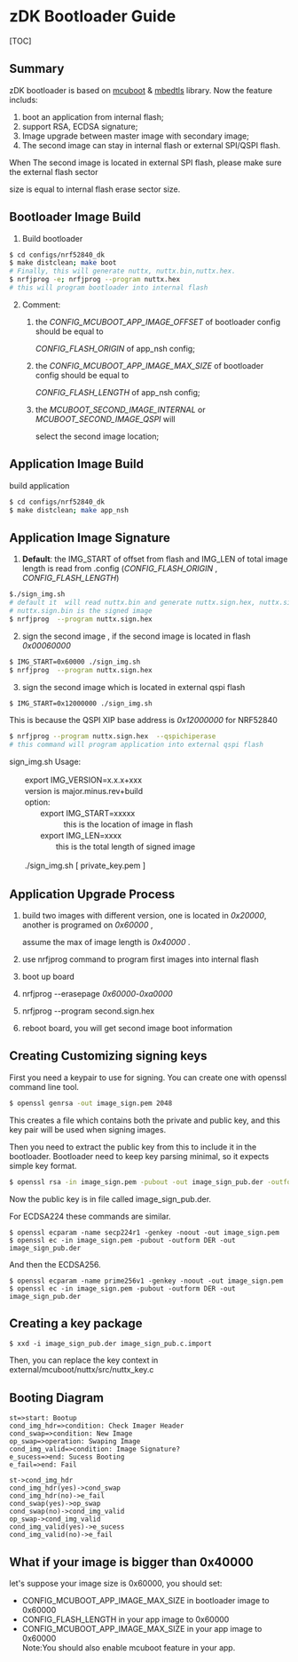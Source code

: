 # zDK Bootloader Guide

[TOC]

## Summary

zDK bootloader is based on [mcuboot](http://mcuboot.com/) & [mbedtls](https://tls.mbed.org/) library. Now the feature includs:
1. boot an application from internal flash;
2. support RSA, ECDSA signature;
3. Image upgrade between master image with secondary image;
4. The second image can stay in internal flash or external SPI/QSPI flash.

  When The second image is located in external SPI flash, please make sure the external flash sector  

  size is equal to internal flash erase sector size.



## Bootloader Image Build

1. Build bootloader

```sh
$ cd configs/nrf52840_dk
$ make distclean; make boot 
# Finally, this will generate nuttx, nuttx.bin,nuttx.hex.
$ nrfjprog -e; nrfjprog --program nuttx.hex 
# this will program bootloader into internal flash
```

2. Comment:
   1. the *CONFIG_MCUBOOT_APP_IMAGE_OFFSET* of bootloader config should be equal to   

       *CONFIG_FLASH_ORIGIN* of app_nsh config;

   2. the *CONFIG_MCUBOOT_APP_IMAGE_MAX_SIZE* of bootloader config should be equal to   

      *CONFIG_FLASH_LENGTH* of app_nsh config;

   3. the *MCUBOOT_SECOND_IMAGE_INTERNAL* or *MCUBOOT_SECOND_IMAGE_QSPI* will   

      select the
      second image location;


## Application Image Build

build application

```sh
$ cd configs/nrf52840_dk
$ make distclean; make app_nsh
```



## Application Image Signature

1. **Default**: the IMG_START of offset from flash and IMG_LEN of total image length is read from
   .config (*CONFIG_FLASH_ORIGIN* , *CONFIG_FLASH_LENGTH*)

```sh
$./sign_img.sh  
# default it  will read nuttx.bin and generate nuttx.sign.hex, nuttx.sign.bin
# nuttx.sign.bin is the signed image
$ nrfjprog  --program nuttx.sign.hex
```

2. sign the second image , if the second image is located in flash *0x00060000*

```sh
$ IMG_START=0x60000 ./sign_img.sh
$ nrfjprog  --program nuttx.sign.hex
```

3. sign the second image which is located in external qspi flash

```sh
$ IMG_START=0x12000000 ./sign_img.sh
```

This is because the QSPI XIP base address is *0x12000000* for NRF52840

```sh
$ nrfjprog --program nuttx.sign.hex  --qspichiperase
# this command will program application into external qspi flash
```

sign_img.sh Usage:  

　　export IMG_VERSION=x.x.x+xxx  
　　version is major.minus.rev+build  
　　option:  
　　　　export IMG_START=xxxxx  
　　　　　　　this is the location of image in flash  
　　　　export IMG_LEN=xxxx  
　　　　　　this is the total length of signed image  

　　./sign_img.sh [ private_key.pem ]



## Application Upgrade Process

1. build two images with different version, one is located in *0x20000*, another is programed on *0x60000* ,   

   assume the max of image length is *0x40000* . 

2. use nrfjprog command to program first images into internal flash

3. boot up board

4. nrfjprog --erasepage *0x60000*-*0xa0000*

5. nrfjprog --program  second.sign.hex

6. reboot board,  you will get second image boot information



## Creating Customizing signing keys
First you need a keypair to use for signing. You can create
one with openssl command line tool.

```sh
$ openssl genrsa -out image_sign.pem 2048
```

This creates a file which contains both the private and public key,
and this key pair will be used when signing images.

Then you need to extract the public key from this to include it
in the bootloader. Bootloader need to keep key parsing minimal,
so it expects simple key format.

```sh
$ openssl rsa -in image_sign.pem -pubout -out image_sign_pub.der -outform DER -RSAPublicKey_out
```

Now the public key is in file called image_sign_pub.der.

For ECDSA224 these commands are similar.

```shell
$ openssl ecparam -name secp224r1 -genkey -noout -out image_sign.pem
$ openssl ec -in image_sign.pem -pubout -outform DER -out image_sign_pub.der
```

And then the ECDSA256.

```shell
$ openssl ecparam -name prime256v1 -genkey -noout -out image_sign.pem
$ openssl ec -in image_sign.pem -pubout -outform DER -out image_sign_pub.der
```



## Creating a key package

```shell
$ xxd -i image_sign_pub.der image_sign_pub.c.import
```

Then, you can replace the key context in  external/mcuboot/nuttx/src/nuttx_key.c



## Booting Diagram

```flow
st=>start: Bootup
cond_img_hdr=>condition: Check Imager Header
cond_swap=>condition: New Image
op_swap=>operation: Swaping Image
cond_img_valid=>condition: Image Signature?
e_sucess=>end: Sucess Booting
e_fail=>end: Fail

st->cond_img_hdr
cond_img_hdr(yes)->cond_swap
cond_img_hdr(no)->e_fail
cond_swap(yes)->op_swap
cond_swap(no)->cond_img_valid
op_swap->cond_img_valid
cond_img_valid(yes)->e_sucess
cond_img_valid(no)->e_fail

```

## What if your image is bigger than 0x40000

let's suppose your image size is 0x60000, you should set:
+ CONFIG_MCUBOOT_APP_IMAGE_MAX_SIZE in bootloader image to 0x60000
+ CONFIG_FLASH_LENGTH in your app image to 0x60000
+ CONFIG_MCUBOOT_APP_IMAGE_MAX_SIZE in your app image to 0x60000  
Note:You should also enable mcuboot feature in your app.






